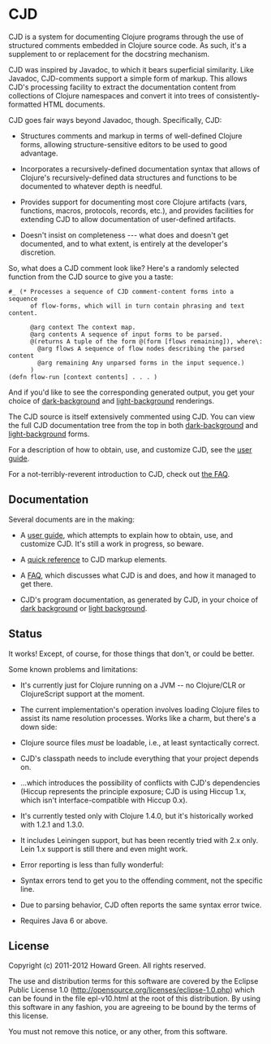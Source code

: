 # CJD

CJD is a system for documenting Clojure programs through the use of structured 
comments embedded in Clojure source code. As such, it's a supplement to or replacement
for the docstring mechanism. 

CJD was inspired by Javadoc, to which it bears superficial similarity. Like Javadoc,
CJD-comments support a simple form of markup. This allows CJD's processing facility
to extract the documentation content from collections of Clojure namespaces and convert 
it into trees of consistently-formatted HTML documents. 

CJD goes fair ways beyond Javadoc, though. Specifically, CJD: 

* Structures comments and markup in terms of well-defined Clojure forms, allowing 
structure-sensitive editors to be used to good advantage.

* Incorporates a recursively-defined documentation syntax that allows 
of Clojure's recursively-defined data structures and functions 
to be documented to whatever depth is needful.

* Provides support for documenting most core Clojure artifacts (vars, functions,
macros, protocols, records, etc.), and provides facilities for extending CJD to
allow documentation of user-defined artifacts.  

* Doesn't insist on completeness --- what does and doesn't get documented,
and to what extent, is entirely at the developer's discretion.

So, what does a CJD comment look like? Here's a randomly selected function
from the CJD source to give you a taste:

	#_ (* Processes a sequence of CJD comment-content forms into a sequence 
	      of flow-forms, which will in turn contain phrasing and text content.
	      
	      @arg context The context map.
	      @arg contents A sequence of input forms to be parsed.
	      @(returns A tuple of the form @(form [flows remaining]), where\: 
	        @arg flows A sequence of flow nodes describing the parsed content
	        @arg remaining Any unparsed forms in the input sequence.)
	      )
	(defn flow-run [context contents] . . . )

And if you'd like to see the corresponding generated output, you get your choice of
[dark-background](http://greenh.github.com/CJD/doc/dark/cjd.parser.html#flow-run) and
[light-background](http://greenh.github.com/CJD/doc/dark/cjd.parser.html#flow-run)
renderings.

The CJD source is itself extensively commented using CJD. You can view the full CJD 
documentation tree 
from the top in both [dark-background](http://greenh.github.com/CJD/doc/dark/index.html) 
and [light-background](http://greenh.github.com/CJD/doc/light/index.html) forms.

For a description of how to obtain, use, and customize CJD, see the
 [user guide](http://greenh.github.com/CJD/doc/User.html).

For a not-terribly-reverent introduction to CJD, 
check out [the FAQ](http://greenh.github.com/CJD/doc/FAQ.html).

## Documentation
Several documents are in the making:

* A [user guide](http://greenh.github.com/CJD/doc/User.html), which attempts to explain 
how to obtain, use, and customize CJD. It's still a work in progress, so beware.

* A [quick reference](http://greenh.github.com/CJD/doc/QuickRef.html) to CJD markup
elements. 

* A [FAQ](http://greenh.github.com/CJD/doc/FAQ.html), which discusses 
what CJD is and does, and how it managed to get there.

* CJD's program documentation, as generated by CJD, in your choice of 
[dark background](http://greenh.github.com/CJD/doc/dark/index.html) or 
[light background](http://greenh.github.com/CJD/doc/light/index.html).

## Status

It works! Except, of course, for those things that don't, or could be better.
 
Some known problems and limitations:

* It's currently just for Clojure running on a JVM -- no Clojure/CLR or 
ClojureScript support at the moment.

* The current implementation's operation involves loading Clojure files to assist 
its name resolution processes. Works like a charm, but there's a down side: 

 + Clojure source files _must_ be loadable, i.e., at least syntactically correct.
 
 + CJD's classpath needs to include everything that your project depends on.
 
 + ...which introduces the possibility of conflicts with CJD's dependencies 
(Hiccup represents the principle exposure; CJD is using Hiccup 1.x, which isn't
interface-compatible with Hiccup 0.x). 

* It's currently tested only with Clojure 1.4.0, but it's historically worked 
with 1.2.1 and 1.3.0.

* It includes Leiningen support, but has been recently tried with 2.x only. 
Lein 1.x support is still there and even might work.

* Error reporting is less than fully wonderful:

 + Syntax errors tend to get you to the offending comment, not the specific line.
 
 + Due to parsing behavior, CJD often reports the same syntax error twice.


* Requires Java 6 or above.


 
## License

Copyright (c) 2011-2012 Howard Green. All rights reserved.
            
The use and distribution terms for this software are covered by the
Eclipse Public License 1.0 (http://opensource.org/licenses/eclipse-1.0.php)
which can be found in the file epl-v10.html at the root of this distribution.
By using this software in any fashion, you are agreeing to be bound by
the terms of this license.
 
You must not remove this notice, or any other, from this software.